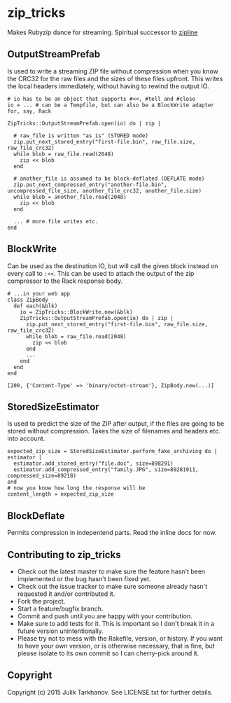 # zip_tricks

Makes Rubyzip dance for streaming. Spiritual successor to [zipline](https://github.com/fringd/zipline)

## OutputStreamPrefab

Is used to write a streaming ZIP file without compression when you know the CRC32 for the raw files
and the sizes of these files upfront. This writes the local headers immediately, without having to
rewind the output IO.

    # io has to be an object that supports #<<, #tell and #close
    io = ... # can be a Tempfile, but can also be a BlockWrite adapter for, say, Rack
    
    ZipTricks::OutputStreamPrefab.open(io) do | zip |
      
      # raw_file is written "as is" (STORED mode)
      zip.put_next_stored_entry("first-file.bin", raw_file.size, raw_file_crc32)
      while blob = raw_file.read(2048)
        zip << blob
      end
      
      # another_file is assumed to be block-deflated (DEFLATE mode)
      zip.put_next_compressed_entry("another-file.bin", uncompressed_file_size, another_file_crc32, another_file.size)
      while blob = another_file.read(2048)
        zip << blob
      end
      
      ... # more file writes etc.
    end

## BlockWrite

Can be used as the destination IO, but will call the given block instead on every call to `:<<`.
This can be used to attach the output of the zip compressor to the Rack response body.

    # ...in your web app
    class ZipBody
      def each(&blk)
        io = ZipTricks::BlockWrite.new(&blk)
        ZipTricks::OutputStreamPrefab.open(io) do | zip |
          zip.put_next_stored_entry("first-file.bin", raw_file.size, raw_file_crc32)
          while blob = raw_file.read(2048)
            zip << blob
          end
          ...
        end
      end
    end
    
    [200, {'Content-Type' => 'binary/octet-stream'}, ZipBody.new(...)]

## StoredSizeEstimator

Is used to predict the size of the ZIP after output, if the files are going to be stored without compression.
Takes the size of filenames and headers etc. into account.

    expected_zip_size = StoredSizeEstimator.perform_fake_archiving do | estimator |
      estimator.add_stored_entry("file.doc", size=898291)
      estimator.add_compressed_entry("family.JPG", size=89281911, compressed_size=89218)
    end
    # now you know how long the response will be
    content_length = expected_zip_size

## BlockDeflate

Permits compression in indepentend parts. Read the inline docs for now.

## Contributing to zip_tricks
 
* Check out the latest master to make sure the feature hasn't been implemented or the bug hasn't been fixed yet.
* Check out the issue tracker to make sure someone already hasn't requested it and/or contributed it.
* Fork the project.
* Start a feature/bugfix branch.
* Commit and push until you are happy with your contribution.
* Make sure to add tests for it. This is important so I don't break it in a future version unintentionally.
* Please try not to mess with the Rakefile, version, or history. If you want to have your own version, or is otherwise necessary, that is fine, but please isolate to its own commit so I can cherry-pick around it.

## Copyright

Copyright (c) 2015 Julik Tarkhanov. See LICENSE.txt for
further details.

